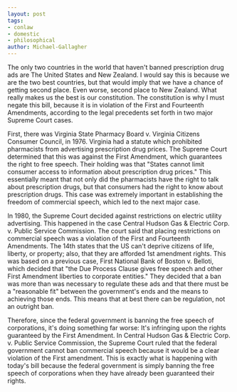 ```yaml
---
layout: post
tags: 
- conlaw 
- domestic 
- philosophical
author: Michael-Gallagher
---
```

The only two countries in the world that haven't banned prescription drug ads are The United States and New Zealand. I would say this is because we are the two best countries, but that would imply that we have a chance of getting second place. Even worse, second place to New Zealand. What really makes us the best is our constitution. The constitution is why I must negate this bill, because it is in violation of the First and Fourteenth Amendments, according to the legal precedents set forth in two major Supreme Court cases.

First, there was Virginia State Pharmacy Board v. Virginia Citizens Consumer Council, in 1976. Virginia had a statute which prohibited pharmacists from advertising prescription drug prices. The Supreme Court determined that this was against the First Amendment, which guarantees the right to free speech. Their holding was that "States cannot limit consumer access to information about prescription drug prices." This essentially meant that not only did the pharmacists have the right to talk about prescription drugs, but that consumers had the right to know about prescription drugs. This case was extremely important in establishing the freedom of commercial speech, which led to the next major case.

In 1980, the Supreme Court decided against restrictions on electric utility advertising. This happened in the case Central Hudson Gas & Electric Corp. v. Public Service Commission. The court said that placing restrictions on commercial speech was a violation of the First and Fourteenth Amendments. The 14th states that the US can't deprive citizens of life, liberty, or property; also, that they are afforded 1st amendment rights. This was based on a previous case, First National Bank of Boston v. Belloti, which decided that "the Due Process Clause gives free speech and other First Amendment liberties to corporate entities." They decided that a ban was more than was necessary to regulate these ads and that there must be a "reasonable fit" between the government's ends and the means to achieving those ends. This means that at best there can be regulation, not an outright ban.

Therefore, since the federal government is banning the free speech of corporations, it's doing something far worse: It's infringing upon the rights guaranteed by the First Amendment. In Central Hudson Gas & Electric Corp. v. Public Service Commission, the Supreme Court ruled that the federal government cannot ban commercial speech because it would be a clear violation of the First amendment. This is exactly what is happening with today's bill because the federal government is simply banning the free speech of corporations when they have already been guaranteed their rights.

